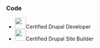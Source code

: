 ### Code

- <img src="https://cdn1.iconfinder.com/data/icons/social-media-logos-7/64/drupal-512.png" width="30" height="30">Certified Drupal Developer
- <img src="https://cdn1.iconfinder.com/data/icons/social-media-logos-7/64/drupal-512.png" width="30" height="30">Certified Drupal Site Builder


<!--
**chrisvanwormer/chrisvanwormer** is a ✨ _special_ ✨ repository because its `README.md` (this file) appears on your GitHub profile.

Here are some ideas to get you started:

- 🔭 I’m currently working on ...
- 🌱 I’m currently learning ...
- 👯 I’m looking to collaborate on ...
- 🤔 I’m looking for help with ...
- 💬 Ask me about ...
- 📫 How to reach me: ...
- 😄 Pronouns: ...
- ⚡ Fun fact: ...
-->
